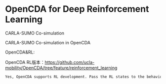 # OpenCDA for Deep Reinforcement Learning



CARLA-SUMO Co-simulation



CARLA-SUMO Co-simulation in OpenCDA



OpenCDA&RL:

OpenCDA RL版本：https://github.com/ucla-mobility/OpenCDA/tree/feature/reinforcement_learning

```markdown
Yes, OpenCDA supports RL development. Pass the RL states to the behavior agent through function `update_information()`, execute the action in `run_step()` and collect the rewards in `plan_debuger()` or `EvaluationManager()`. If you are using deep RL, you can put your model in `MLManager` and add it as an attribute in your behavior agent class. Check https://opencda-documentation.readthedocs.io/en/latest/md_files/customization.html to see more details.Yes, OpenCDA supports RL development. Pass the RL states to the behavior agent through function `update_information()`, execute the action in `run_step()` and collect the rewards in `plan_debuger()` or `EvaluationManager()`. If you are using deep RL, you can put your model in `MLManager` and add it as an attribute in your behavior agent class. Check https://opencda-documentation.readthedocs.io/en/latest/md_files/customization.html to see more details.
```





